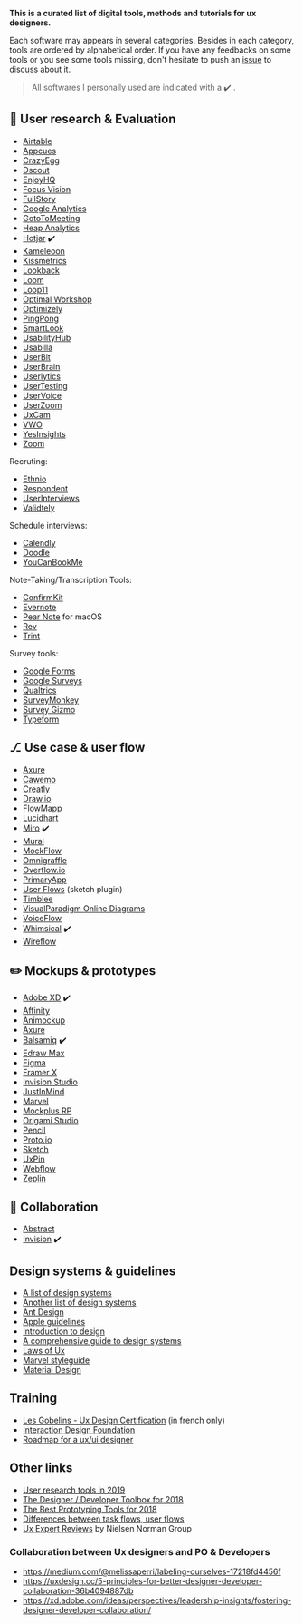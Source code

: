 **This is a curated list of digital tools, methods and tutorials for ux designers.**

Each software may appears in several categories. Besides in each category, tools are ordered by alphabetical order. If you have any feedbacks on some tools or you see some tools missing, don't hesitate to push an [issue](https://github.com/friedrith/curated-list-ux-designer/issues) to discuss about it.

> All softwares I personally used are indicated with a ✔️ .

## 🔎 User research & Evaluation

- [Airtable](https://airtable.com/)
- [Appcues](https://www.appcues.com/)
- [CrazyEgg](https://www.crazyegg.com/)
- [Dscout](https://dscout.com/)
- [EnjoyHQ](https://getenjoyhq.com/)
- [Focus Vision](https://www.focusvision.com/)
- [FullStory](https://www.fullstory.com/)
- [Google Analytics](https://analytics.google.com/)
- [GotoToMeeting](https://www.gotomeeting.com/)
- [Heap Analytics](https://heapanalytics.com/)
- [Hotjar](https://www.hotjar.com/) ✔️
- [Kameleoon](https://www.kameleoon.com/fr)
- [Kissmetrics](https://www.kissmetricshq.com/)
- [Lookback](https://lookback.io)
- [Loom](https://www.loom.com/)
- [Loop11](https://www.loop11.com/)
- [Optimal Workshop](https://www.optimalworkshop.com/)
- [Optimizely](https://www.optimizely.com/)
- [PingPong](https://www.hellopingpong.com/)
- [SmartLook](https://www.smartlook.com/)
- [UsabilityHub](https://usabilityhub.com/)
- [Usabilla](https://usabilla.com/)
- [UserBit](https://userbitapp.com/)
- [UserBrain](https://userbrain.net/)
- [Userlytics](https://www.userlytics.com/)
- [UserTesting](https://www.usertesting.com/)
- [UserVoice](https://www.uservoice.com/)
- [UserZoom](https://www.userzoom.com/)
- [UxCam](https://uxcam.com/)
- [VWO](https://vwo.com/)
- [YesInsights](https://www.yesinsights.com/)
- [Zoom](https://zoom.us/)

Recruting:

- [Ethnio](https://ethn.io/)
- [Respondent](https://www.respondent.io/)
- [UserInterviews](https://www.userinterviews.com/)
- [Validtely](https://validately.com/)

Schedule interviews:

- [Calendly](https://calendly.com/)
- [Doodle](https://doodle.com/)
- [YouCanBookMe](https://youcanbook.me/)

Note-Taking/Transcription Tools:

- [ConfirmKit](https://www.confirmkit.com/)
- [Evernote](https://evernote.com/)
- [Pear Note](http://www.usefulfruit.com/pearnote/) for macOS
- [Rev](https://www.rev.com/)
- [Trint](https://trint.com/)

Survey tools:

- [Google Forms](https://www.google.com/forms/about/)
- [Google Surveys](https://marketingplatform.google.com/about/surveys/)
- [Qualtrics](https://www.qualtrics.com/)
- [SurveyMonkey](https://surveymonkey.com)
- [Survey Gizmo](https://www.surveygizmo.com/)
- [Typeform](https://www.typeform.com/)

## ⎇ Use case & user flow

- [Axure](https://www.axure.com/)
- [Cawemo](https://cawemo.com/)
- [Creatly](https://creately.com/)
- [Draw.io](https://www.draw.io/)
- [FlowMapp](https://flowmapp.com/)
- [Lucidhart](https://www.lucidchart.com/pages/)
- [Miro](https://miro.com/) ✔️
- [Mural](https://mural.co/)
- [MockFlow](https://www.mockflow.com/)
- [Omnigraffle](https://www.omnigroup.com/omnigraffle/)
- [Overflow.io](https://overflow.io/)
- [PrimaryApp](https://www.primary.app)
- [User Flows](https://abynim.github.io/UserFlows/) (sketch plugin)
- [Timblee](https://timblee.com/)
- [VisualParadigm Online
  Diagrams](https://online.visual-paradigm.com/fr/diagrams/features/website-user-flow-tool/)
- [VoiceFlow](https://www.voiceflow.com/)
- [Whimsical](https://whimsical.com) ✔️
- [Wireflow](http://wireflow.co)

## ✏️ Mockups & prototypes

- [Adobe XD](https://www.adobe.com/products/xd.html) ✔️
- [Affinity](https://affinity.serif.com/fr/)
- [Animockup](https://animockup.com/)
- [Axure](https://www.axure.com/)
- [Balsamiq](https://balsamiq.com/) ✔️
- [Edraw Max](https://www.edrawsoft.com/wireframe/)
- [Figma](https://www.figma.com/)
- [Framer X](https://www.framer.com/)
- [Invision Studio](https://www.invisionapp.com/studio)
- [JustInMind](https://www.justinmind.com/)
- [Marvel](https://marvelapp.com/)
- [Mockplus RP](https://www.mockplus.com/mockplus-rp)
- [Origami Studio](https://origami.design/)
- [Pencil](https://pencil.evolus.vn/)
- [Proto.io](https://proto.io/)
- [Sketch](https://www.sketch.com/)
- [UxPin](https://www.uxpin.com/)
- [Webflow](https://webflow.com/)
- [Zeplin](https://zeplin.io/)

## 🤝 Collaboration

- [Abstract](https://www.abstract.com/)
- [Invision](https://www.invisionapp.com/) ✔️

## Design systems & guidelines

- [A list of design systems](https://designsystemsrepo.com/design-systems)
- [Another list of design systems](https://www.designerlynx.co/design-systems)
- [Ant Design](https://ant.design/)
- [Apple guidelines](https://developer.apple.com/design/)
- [Introduction to
  design](https://www.designbetter.co/design-systems-handbook/introducing-design-systems)
- [A comprehensive guide to design systems](https://www.invisionapp.com/inside-design/guide-to-design-systems/)
- [Laws of Ux](https://lawsofux.com/)
- [Marvel styleguide](https://marvelapp.com/styleguide/overview/introduction)
- [Material Design](https://material.io/design/)

## Training

- [Les Gobelins - Ux Design
  Certification](https://www.gobelins.fr/formation/mc11-ux-design-certification-gobelins)
  (in french only)
- [Interaction Design Foundation](https://www.interaction-design.org/)
- [Roadmap for a ux/ui designer](https://github.com/togiberlin/ui-ux-designer-roadmap)

## Other links

- [User research tools in 2019](https://www.userinterviews.com/ux-research-field-guide-chapter/user-research-tools)
- [The Designer / Developer Toolbox for 2018](https://blog.prototypr.io/the-designer-developer-toolbox-for-2018-10395afb4e07)
- [The Best Prototyping Tools for 2018](https://www.awwwards.com/the-best-prototyping-tools-for-2018.html)
- [Differences between task flows, user flows](https://careerfoundry.com/en/blog/ux-design/what-are-user-flows/)
- [Ux Expert Reviews](https://www.nngroup.com/articles/ux-expert-reviews/) by Nielsen Norman Group

### Collaboration between Ux designers and PO & Developers

- https://medium.com/@melissaperri/labeling-ourselves-17218fd4456f
- https://uxdesign.cc/5-principles-for-better-designer-developer-collaboration-36b4094887db
- https://xd.adobe.com/ideas/perspectives/leadership-insights/fostering-designer-developer-collaboration/
